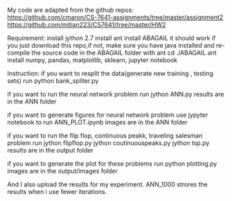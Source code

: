 My code are adapted from the github repos:<br>
    https://github.com/cmaron/CS-7641-assignments/tree/master/assignment2<br>
    https://github.com/mitian223/CS7641/tree/master/HW2


Requirement:
install jython 2.7
install ant
install ABAGAIL 
    it should work if you just download this repo,if not, 
    make sure you have java installed and re-compile the source code in the ABAGAIL folder with ant
        cd ./ABAGAIL
        ant
install numpy, pandas, matplotlib, sklearn, jupyter notebook


Instruction:
if you want to resplit the data(generate new training , testing sets)
    run python bank_spliter.py

if you want to run the neural network problem
    run jython ANN.py
    results are in the ANN folder

if you want to generate figures for neural network problem
    use jypyter notebook to run ANN_PLOT.ipynb
    images are in the ANN folder

if you want to run the flip flop, continuous peakk, traveling salesman problem
    run jython flipflop.py
        jython coutinuouspeaks.py
        jython tsp.py
    results are in the output folder

if you want to generate the plot for these problems
    run python plotting.py
    images are in the output/images folder

And I also upload the results for my experiment. ANN_1000 strores the results when i use fewer iterations.
